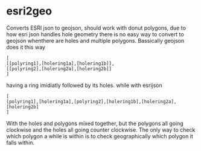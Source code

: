 esri2geo
========

Converts ESRI json to geojson, should work with donut polygons, due to how esri json handles hole geometry there is no easy way to convert to geojson whenthere are
holes and multiple polygons. Bassically geojson does it this way

    [
    [[polyring1],[holering1a],[holering1b]],
    [[polyring2],[holering2a],[holering2b]]
    ]

having a ring imidiatly followed by its holes. while with esrijson

    [
    [polyring1],[holering1a],[polyring2],[holering1b],[holering2a],[holering2b]
    ]
    
With the holes and polygons mixed together, but the polygons all going clockwise and the holes all going counter clockwise. The only way to check which polygon
a while is within is to check geographically which polygon it falls within. 